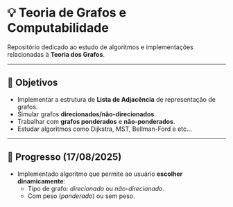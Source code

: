 # 💡 Teoria de Grafos e Computabilidade

Repositório dedicado ao estudo de algoritmos e implementações relacionadas à **Teoria dos Grafos**.

---

## 📌 Objetivos

- Implementar a estrutura de **Lista de Adjacência** de representação de grafos.
- Simular grafos **direcionados/não-direcionados**.
- Trabalhar com **grafos ponderados** e **não-ponderados**.
- Estudar algoritmos como Dijkstra, MST, Bellman-Ford e etc...

---

## 📅 Progresso (17/08/2025)

- Implementado algoritmo que permite ao usuário **escolher dinamicamente**:
  - Tipo de grafo: _direcionado_ ou _não-direcionado_.
  - Com peso (_ponderado_) ou sem peso.